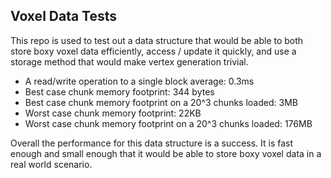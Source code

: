 ## Voxel Data Tests

This repo is used to test out a data structure that would be able to both store boxy voxel data efficiently, access / update it quickly, and use a storage method that would make vertex generation trivial.

-   A read/write operation to a single block average: 0.3ms
-   Best case chunk memory footprint: 344 bytes
-   Best case chunk memory footprint on a 20^3 chunks loaded: 3MB
-   Worst case chunk memory footprint: 22KB
-   Worst case chunk memory footprint on a 20^3 chunks loaded: 176MB

Overall the performance for this data structure is a success. It is fast enough and small enough that it would be able to store boxy voxel data in a real world scenario.
